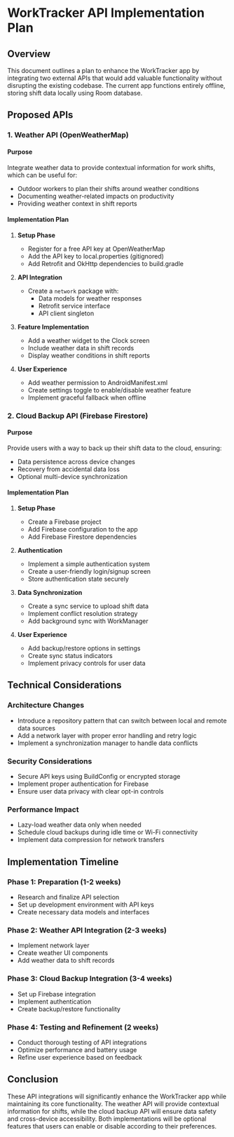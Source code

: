 # WorkTracker API Implementation Plan

## Overview
This document outlines a plan to enhance the WorkTracker app by integrating two external APIs that would add valuable functionality without disrupting the existing codebase. The current app functions entirely offline, storing shift data locally using Room database.

## Proposed APIs

### 1. Weather API (OpenWeatherMap)

#### Purpose
Integrate weather data to provide contextual information for work shifts, which can be useful for:
- Outdoor workers to plan their shifts around weather conditions
- Documenting weather-related impacts on productivity
- Providing weather context in shift reports

#### Implementation Plan
1. **Setup Phase**
   - Register for a free API key at OpenWeatherMap
   - Add the API key to local.properties (gitignored)
   - Add Retrofit and OkHttp dependencies to build.gradle

2. **API Integration**
   - Create a `network` package with:
     - Data models for weather responses
     - Retrofit service interface
     - API client singleton

3. **Feature Implementation**
   - Add a weather widget to the Clock screen
   - Include weather data in shift records
   - Display weather conditions in shift reports

4. **User Experience**
   - Add weather permission to AndroidManifest.xml
   - Create settings toggle to enable/disable weather feature
   - Implement graceful fallback when offline

### 2. Cloud Backup API (Firebase Firestore)

#### Purpose
Provide users with a way to back up their shift data to the cloud, ensuring:
- Data persistence across device changes
- Recovery from accidental data loss
- Optional multi-device synchronization

#### Implementation Plan
1. **Setup Phase**
   - Create a Firebase project
   - Add Firebase configuration to the app
   - Add Firebase Firestore dependencies

2. **Authentication**
   - Implement a simple authentication system
   - Create a user-friendly login/signup screen
   - Store authentication state securely

3. **Data Synchronization**
   - Create a sync service to upload shift data
   - Implement conflict resolution strategy
   - Add background sync with WorkManager

4. **User Experience**
   - Add backup/restore options in settings
   - Create sync status indicators
   - Implement privacy controls for user data

## Technical Considerations

### Architecture Changes
- Introduce a repository pattern that can switch between local and remote data sources
- Add a network layer with proper error handling and retry logic
- Implement a synchronization manager to handle data conflicts

### Security Considerations
- Secure API keys using BuildConfig or encrypted storage
- Implement proper authentication for Firebase
- Ensure user data privacy with clear opt-in controls

### Performance Impact
- Lazy-load weather data only when needed
- Schedule cloud backups during idle time or Wi-Fi connectivity
- Implement data compression for network transfers

## Implementation Timeline

### Phase 1: Preparation (1-2 weeks)
- Research and finalize API selection
- Set up development environment with API keys
- Create necessary data models and interfaces

### Phase 2: Weather API Integration (2-3 weeks)
- Implement network layer
- Create weather UI components
- Add weather data to shift records

### Phase 3: Cloud Backup Integration (3-4 weeks)
- Set up Firebase integration
- Implement authentication
- Create backup/restore functionality

### Phase 4: Testing and Refinement (2 weeks)
- Conduct thorough testing of API integrations
- Optimize performance and battery usage
- Refine user experience based on feedback

## Conclusion
These API integrations will significantly enhance the WorkTracker app while maintaining its core functionality. The weather API will provide contextual information for shifts, while the cloud backup API will ensure data safety and cross-device accessibility. Both implementations will be optional features that users can enable or disable according to their preferences.
